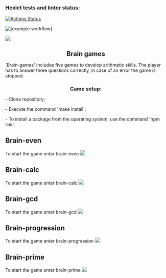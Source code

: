 ### Hexlet tests and linter status:

[![Actions Status](https://github.com/YuliaMisc/frontend-project-lvl1/workflows/hexlet-check/badge.svg)](https://github.com/YuliaMisc/frontend-project-lvl1/actions)

![[example workflow]](https://github.com/YuliaMisc/frontend-project-lvl1/actions/workflows/nodejs.yml/badge.svg)

<a href="https://codeclimate.com/github/YuliaMisc/frontend-project-lvl1"><img src="https://api.codeclimate.com/v1/badges/a99a88d28ad37a79dbf6/maintainability" /></a>

<h1 style='font-size: 20px;text-align: center;  font-weight: bold'>Brain games</h1>
'Brain-games' includes five games to develop arithmetic skills. The player has to answer three questions correctly, in case of an error the game is stopped.

<h2 style='font-size: 16px;text-align: center;  font-weight: bold'>Game setup:</h2>
<p>- Clone repository;</p>
<p>- Execute the command `make install`;</p>
<p>- To install a package from the operating system, use the command `npm link`.</p>

<h2>Brain-even</h2>
To start the game enter brain-even
<a href="https://asciinema.org/a/3i8MiBr055WOnSxwAJiHgsybJ" target="_blank"><img src="https://asciinema.org/a/3i8MiBr055WOnSxwAJiHgsybJ.svg" /></a>

<h2>Brain-calc</h2>
To start the game enter brain-calc
<a href="https://asciinema.org/a/JovX5aEbv0Q03k9gVJz8ZOl9o" target="_blank"><img src="https://asciinema.org/a/JovX5aEbv0Q03k9gVJz8ZOl9o.svg" /></a>

<h2>Brain-gcd</h2>
To start the game enter brain-gcd
<a href="https://asciinema.org/a/IlinWws3l60lkvtPDhK78oCjW" target="_blank"><img src="https://asciinema.org/a/IlinWws3l60lkvtPDhK78oCjW.svg" /></a>

<h2>Brain-progression</h2>
To start the game enter brain-progression
<a href="https://asciinema.org/a/iRMX24e7rLNgWsQYYOZDOuos1" target="_blank"><img src="https://asciinema.org/a/iRMX24e7rLNgWsQYYOZDOuos1.svg" /></a>

<h2>Brain-prime</h2>
To start the game enter brain-prime
<a href="https://asciinema.org/a/OHLNCOuTzqXQbBO8RjErP9keW" target="_blank"><img src="https://asciinema.org/a/OHLNCOuTzqXQbBO8RjErP9keW.svg" /></a>

